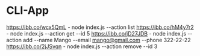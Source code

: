 # CLI-App
https://ibb.co/wcx5QmL - node index.js --action list
https://ibb.co/hM4y7r2 - node index.js --action get --id 5
https://ibb.co/jD27JDB - node index.js --action add --name Mango --email mango@gmail.com --phone 322-22-22
https://ibb.co/2jJSvqn - node index.js --action remove --id 3